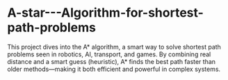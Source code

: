 # A-star---Algorithm-for-shortest-path-problems
 This project dives into the A* algorithm, a smart way to solve shortest path problems seen in robotics, AI, transport, and games. By combining real distance and a smart guess (heuristic), A* finds the best path faster than older methods—making it both efficient and powerful in complex systems.
